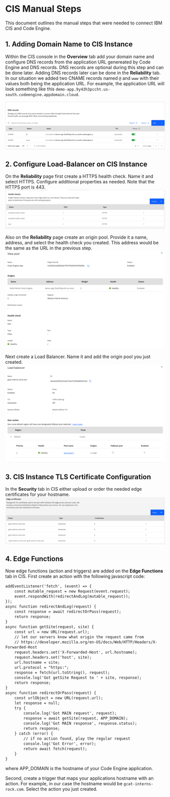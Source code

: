 # CIS Manual Steps
This document outlines the manual steps that were needed to connect IBM CIS and Code Engine.

## 1. Adding Domain Name to CIS Instance
Within the CIS console in the **Overview** tab add your domain name and configure DNS records from the application URL genereated by Code Engine and DNS records. DNS records are optional during this step and can be done later. Adding DNS records later can be done in the **Reliability** tab. In our situation we added two CNAME records named `@` and `www` with their values both being the application URL. For example, the application URL will look something like this `demo-app.9y43h3pccht.us-south.codeengine.appdomain.cloud`.

![DNS Records in CIS Console](./images/dns-records.png)

## 2. Configure Load-Balancer on CIS Instance
On the **Reliability** page first create a HTTPS health check. Name it and select HTTPS. Configure additional properties as needed. Note that the HTTPS port is 443.
![Health Check](./images/health-check.png)

Also on the **Reliability** page create an origin pool. Provide it a name, address, and select the health check you created. This address would be the same as the URL in the previous step. 
![Origin Pool in CIS Console](./images/origin-pool.png)

Next create a Load Balancer. Name it and add the origin pool you just created.
![Load Balancer in CIS Console](./images/load-balancer.png)

## 3. CIS Instance TLS Certificate Configuration
In the **Security** tab in CIS either upload or order the needed edge certificates for your hostname.
![Edge Certificates](./images/edge-certificates.png)

## 4. Edge Functions
Now edge functions (action and triggers) are added on the **Edge Functions** tab in CIS. First create an action with the following javascript code:
```
addEventListener('fetch', (event) => {
    const mutable_request = new Request(event.request);
    event.respondWith(redirectAndLog(mutable_request));
});
async function redirectAndLog(request) {
    const response = await redirectOrPass(request);
    return response;
}
async function getSite(request, site) {
    const url = new URL(request.url);
    // let our servers know what origin the request came from
    // https://developer.mozilla.org/en-US/docs/Web/HTTP/Headers/X-Forwarded-Host
    request.headers.set('X-Forwarded-Host', url.hostname);
    request.headers.set('host', site);
    url.hostname = site;
    url.protocol = "https:";
    response = fetch(url.toString(), request);
    console.log('Got getSite Request to ' + site, response);
    return response;
}
async function redirectOrPass(request) {
    const urlObject = new URL(request.url);
    let response = null;
    try {
        console.log('Got MAIN request', request);
        response = await getSite(request, APP_DOMAIN);
        console.log('Got MAIN response', response.status);
        return response;
    } catch (error) {
        // if no action found, play the regular request
        console.log('Got Error', error);
        return await fetch(request);
    }
}
```
where APP_DOMAIN is the hostname of your Code Engine application.

Second, create a trigger that maps your applications hostname with an action. For example, in our case the hostname would be `gcat-interns-rock.com`. Select the action you just created. 
